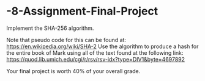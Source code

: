 # -8-Assignment-Final-Project
Implement the SHA-256 algorithm. 

Note that pseudo code for this can be found at: https://en.wikipedia.org/wiki/SHA-2
Use the algorithm to produce a hash for the entire book of Mark using all of the text found at the following link: https://quod.lib.umich.edu/cgi/r/rsv/rsv-idx?type=DIV1&byte=4697892

Your final project is worth 40% of your overall grade.
